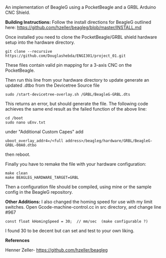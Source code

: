 An implementation of BeagleG using a PocketBeagle and a GRBL Arduino CNC Shield.

**Building Instructions:**
Follow the install directions for BeagleG outlined here:
https://github.com/hzeller/beagleg/blob/master/INSTALL.md

Once installed you need to clone the PocketBeagle/GRBL shield hardware setup into the hardware directory. 
```
git clone --recursive https://github.com/Douglashebda/ENGI301/project_01.git
```
These files contain valid pin mapping for a 3-axis CNC on the PocketBeagle.

Then run this line from your hardware directory to update generate an updated .dtbo from the Devicetree Source file
```
sudo /start-devicetree-overlay.sh /GRBL/BeagleG-GRBL.dts
```
This returns an error, but should generate the file. 
The following code achieves the same end result as the failed function of the above line:
```
cd /boot
sudo nano uEnv.txt
```
under "Additional Custom Capes" add
```
uboot_overlay_addr4=/<full address>/beagleg/hardware/GRBL/BeagleG-GRBL-00A0.dtbo
```
then reboot.
 
Finally you have to remake the file with your hardware configuration:
```
make clean
make BEAGLEG_HARDWARE_TARGET=GRBL
```

Then a configuration file should be compiled, using mine or the sample config in the BeagleG repository.

**Other Additions:**
I also changed the homing speed for use with my limit switches. 
Open Gcode-machine-control.cc in src directory, and change line #967
```
const float kHomingSpeed = 30;  // mm/sec  (make configurable ?)
```
I found 30 to be decent but can set and test to your own liking.

**References**

Henner Zeller- https://github.com/hzeller/beagleg
